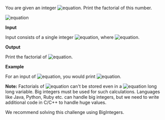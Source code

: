 You are given an integer ![equation](http://latex.codecogs.com/svg.latex?\inline&space;N). Print the factorial of this number.

![equation](https://latex.codecogs.com/svg.latex?\inline&space;N!&space;=&space;N&space;\times&space;(N&space;-&space;1)&space;\times&space;(N&space;-&space;2)&space;\times&space;...&space;\times&space;3&space;\times&space;2&space;\times&space;1)

__Input__
 
Input consists of a single integer ![equation](http://latex.codecogs.com/svg.latex?\inline&space;N), where ![equation](https://latex.codecogs.com/svg.latex?\inline&space;1&space;\le&space;N&space;\le&space;100).

__Output__
 
Print the factorial of ![equation](http://latex.codecogs.com/svg.latex?\inline&space;N).

__Example__
 
For an input of ![equation](http://latex.codecogs.com/svg.latex?\inline&space;25), you would print ![equation](http://latex.codecogs.com/svg.latex?\inline&space;15511210043330985984000000).

__Note:__ Factorials of ![equation](https://latex.codecogs.com/svg.latex?\inline&space;N&space;>&space;20) can't be stored even in a ![equation](https://latex.codecogs.com/svg.latex?\inline&space;64&space;-&space;bit) long long variable. Big integers must be used for such calculations. Languages like Java, Python, Ruby etc. can handle big integers, but we need to write additional code in C/C++ to handle huge values.

We recommend solving this challenge using BigIntegers.